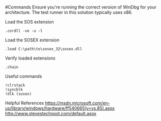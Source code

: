 #Commands
Ensure you're running the correct version of WinDbg for your architecture.
The test runner in this solution typically uses x86.

Load the SOS extension
```
.cordll -ve -u -l
```

Load the SOSEX extension
```
.load C:\path\to\sosex_32\sosex.dll
```

Verify loaded extensions
```
.chain
```

Useful commands

```
!clrstack
!syncblk
!dlk (sosex)
```

Helpful References
https://msdn.microsoft.com/en-us/library/windows/hardware/ff540665(v=vs.85).aspx
http://www.stevestechspot.com/default.aspx
